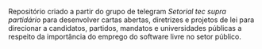 Repositório criado a partir do grupo de telegram *Setorial tec supra partidário* para desenvolver cartas abertas, diretrizes e projetos de lei para direcionar a candidatos, partidos, mandatos e universidades públicas a respeito da importância do emprego do software livre no setor público.
